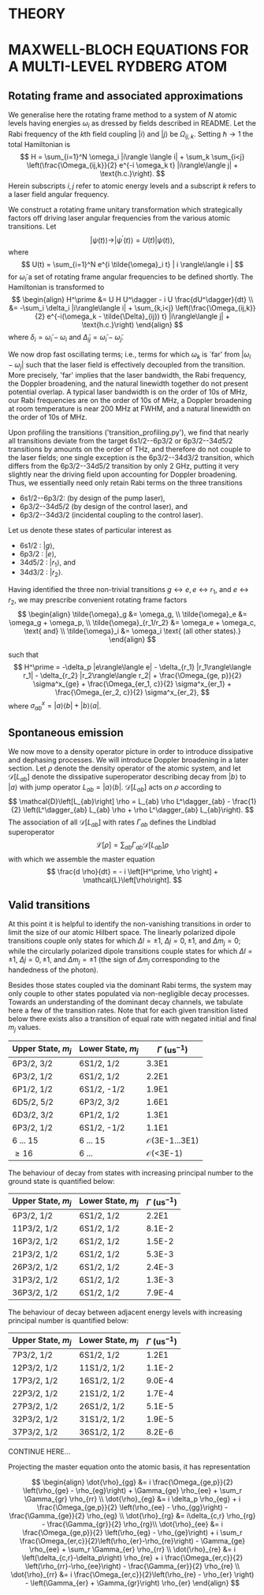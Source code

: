 # THEORY
# MAXWELL-BLOCH EQUATIONS FOR A MULTI-LEVEL RYDBERG ATOM

## Rotating frame and associated approximations

We generalise here the rotating frame method to a system of $N$ atomic levels having energies $\omega_i$ as dressed by fields described in README. Let the Rabi frequency of the $k\text{th}$ field coupling $|i\rangle$ and $|j\rangle$ be $\Omega_{ij,k}$. Setting $\hbar\rightarrow 1$ the total Hamiltonian is
$$
H = \sum_{i=1}^N \omega_i |i\rangle \langle i| + \sum_k \sum_{i<j} \left(\frac{\Omega_{ij,k}}{2} e^{-i \omega_k t} |i\rangle\langle j| + \text{h.c.}\right).
$$
Herein subscripts $i,j$ refer to atomic energy levels and a subscript $k$ refers to a laser field angular frequency.

We construct a rotating frame unitary transformation which strategically factors off driving laser angular frequencies from the various atomic transitions. Let
$$
|\psi(t)\rangle \rightarrow |\psi^\prime(t)\rangle = U(t) |\psi(t)\rangle,
$$
where
$$
U(t) = \sum_{i=1}^N e^{i \tilde{\omega}_i t} | i \rangle\langle i |
$$
for $\tilde{\omega}_i$ a set of rotating frame angular frequencies to be defined shortly. The Hamiltonian is transformed to
$$
\begin{align}
H^\prime &= U H U^\dagger - i U \frac{dU^\dagger}{dt} \\
&= -\sum_i \delta_i |i\rangle\langle i| + \sum_{k,i<j} \left(\frac{\Omega_{ij,k}}{2} e^{-i(\omega_k - \tilde{\Delta}_{ij}) t} |i\rangle\langle j| + \text{h.c.}\right)
\end{align}
$$
where $\delta_i = \tilde{\omega}_i - \omega_i$ and $\tilde{\Delta}_{ij} = \tilde{\omega}_i - \tilde{\omega}_j$.

We now drop fast oscillating terms; i.e., terms for which $\omega_k$ is `far' from $|\omega_i - \omega_j|$ such that the laser field is effectively decoupled from the transition. More precisely, 'far' implies that the laser bandwidth, the Rabi frequency, the Doppler broadening, and the natural linewidth together do not present potential overlap. A typical laser bandwidth is on the order of 10s of MHz, our Rabi frequencies are on the order of 10s of MHz, a Doppler broadening at room temperature is near 200 MHz at FWHM, and a natural linewidth on the order of 10s of MHz.

Upon profiling the transitions ('transition_profiling.py'), we find that nearly all transitions deviate from the target 6s1/2--6p3/2 or 6p3/2--34d5/2 transitions by amounts on the order of THz, and therefore do not couple to the laser fields; one single exception is the 6p3/2--34d3/2 transition, which differs from the 6p3/2--34d5/2 transition by only 2 GHz, putting it very slightly near the driving field upon accounting for Doppler broadening. Thus, we essentially need only retain Rabi terms on the three transitions
+ 6s1/2--6p3/2: (by design of the pump laser),
+ 6p3/2--34d5/2 (by design of the control laser), and
+ 6p3/2--34d3/2 (incidental coupling to the control laser).

Let us denote these states of particular interest as
+ 6s1/2 : $|g\rangle$,
+ 6p3/2 : $|e\rangle$,
+ 34d5/2 : $|r_1\rangle$, and
+ 34d3/2 : $|r_2\rangle$.

Having identified the three non-trivial transitions ${g \leftrightarrow e}, {e \leftrightarrow r_1},$ and ${e\leftrightarrow r_2}$, we may prescribe convenient rotating frame factors 
$$
\begin{align}
\tilde{\omega}_g &= \omega_g, \\
\tilde{\omega}_e &= \omega_g + \omega_p, \\
\tilde{\omega}_{r_1/r_2} &= \omega_e + \omega_c, \text{ and} \\
\tilde{\omega}_i &= \omega_i \text{ (all other states).}
\end{align}
$$

such that
$$
H^\prime = -\delta_p |e\rangle\langle e| - \delta_{r_1} |r_1\rangle\langle r_1| - \delta_{r_2} |r_2\rangle\langle r_2| + \frac{\Omega_{ge, p}}{2} \sigma^x_{ge} + \frac{\Omega_{er_1, c}}{2} \sigma^x_{er_1} + \frac{\Omega_{er_2, c}}{2} \sigma^x_{er_2},
$$
where $\sigma^x_{ab}=|a\rangle\langle b| + |b\rangle\langle a|$.

## Spontaneous emission

We now move to a density operator picture in order to introduce dissipative and dephasing processes. We will introduce Doppler broadening in a later section. Let $\rho$ denote the density operator of the atomic system, and let $\mathcal{D}\left[L_{ab}\right]$ denote the dissipative superoperator describing decay from $|b\rangle$ to $|a\rangle$ with jump operator $L_{ab} = |a\rangle\langle b|$. $\mathcal{D}\left[L_{ab}\right]$ acts on $\rho$ according to
$$
\mathcal{D}\left[L_{ab}\right] \rho = L_{ab} \rho L^\dagger_{ab} - \frac{1}{2} \left(L^\dagger_{ab} L_{ab} \rho + \rho L^\dagger_{ab} L_{ab}\right).
$$
The association of all $\mathcal{D}[L_{ab}]$ with rates $\Gamma_{ab}$ defines the Lindblad superoperator
$$
\mathcal{L} \left[\rho\right] = \sum_{ab} \Gamma_{ab} \mathcal{D}\left[L_{ab}\right] \rho
$$
with which we assemble the master equation
$$
\frac{d \rho}{dt} = - i \left[H^\prime, \rho \right] + \mathcal{L}\left[\rho\right].
$$

## Valid transitions

At this point it is helpful to identify the non-vanishing transitions in order to limit the size of our atomic Hilbert space. The linearly polarized dipole transitions couple only states for which $\Delta l = \pm 1$, $\Delta j = 0, \pm 1$, and $\Delta m_j = 0$; while the circularly polarized dipole transitions couple states for which $\Delta l = \pm 1$, $\Delta j = 0, \pm 1$, and $\Delta m_j = \pm 1$ (the sign of $\Delta m_j$ corresponding to the handedness of the photon).

Besides those states coupled via the dominant Rabi terms, the system may only couple to other states populated via non-negligible decay processes. Towards an understanding of the dominant decay channels, we tabulate here a few of the transition rates. Note that for each given transition listed below there exists also a transition of equal rate with negated initial and final $m_j$ values.

| Upper State, $m_j$ | Lower State, $m_j$ | $\Gamma$ ($\text{us}^{-1}$) |
|-------------|-------------|--------|
| 6P3/2, 3/2  | 6S1/2, 1/2  | 3.3E1  |
| 6P3/2, 1/2  | 6S1/2, 1/2  | 2.2E1  |
| 6P1/2, 1/2  | 6S1/2, -1/2 | 1.9E1  |
| 6D5/2, 5/2  | 6P3/2, 3/2  | 1.6E1  |
| 6D3/2, 3/2  | 6P1/2, 1/2  | 1.3E1  |
| 6P3/2, 1/2  | 6S1/2, -1/2 | 1.1E1  |
| 6 ... 15    | 6 ... 15    | $\mathcal{O}$(3E-1...3E1) |
| $\geq 16$   | 6 ...       | $\mathcal{O}$(<3E-1) |

The behaviour of decay from states with increasing principal number to the ground state is quantified below:

| Upper State, $m_j$ | Lower State, $m_j$ | $\Gamma$ ($\text{us}^{-1}$) |
|-------------|-------------|--------|
| 6P3/2, 1/2  | 6S1/2, 1/2  | 2.2E1  |
| 11P3/2, 1/2 | 6S1/2, 1/2  | 8.1E-2 |
| 16P3/2, 1/2 | 6S1/2, 1/2  | 1.5E-2 |
| 21P3/2, 1/2 | 6S1/2, 1/2  | 5.3E-3 |
| 26P3/2, 1/2 | 6S1/2, 1/2  | 2.4E-3 |
| 31P3/2, 1/2 | 6S1/2, 1/2  | 1.3E-3 |
| 36P3/2, 1/2 | 6S1/2, 1/2  | 7.9E-4 |

The behaviour of decay between adjacent energy levels with increasing principal number is quantified below:

| Upper State, $m_j$ | Lower State, $m_j$ | $\Gamma$ ($\text{us}^{-1}$) |
|-------------|-------------|--------|
| 7P3/2, 1/2  | 6S1/2, 1/2  | 1.2E1  |
| 12P3/2, 1/2 | 11S1/2, 1/2 | 1.1E-2 |
| 17P3/2, 1/2 | 16S1/2, 1/2 | 9.0E-4 |
| 22P3/2, 1/2 | 21S1/2, 1/2 | 1.7E-4 |
| 27P3/2, 1/2 | 26S1/2, 1/2 | 5.1E-5 |
| 32P3/2, 1/2 | 31S1/2, 1/2 | 1.9E-5 |
| 37P3/2, 1/2 | 36S1/2, 1/2 | 8.2E-6 |


CONTINUE HERE...

Projecting the master equation onto the atomic basis, it has representation



$$
\begin{align}
\dot{\rho}_{gg} &= i \frac{\Omega_{ge,p}}{2} \left(\rho_{ge} - \rho_{eg}\right) + \Gamma_{ge} \rho_{ee} + \sum_r \Gamma_{gr} \rho_{rr} \\
\dot{\rho}_{eg} &= i \delta_p \rho_{eg} + i \frac{\Omega_{ge,p}}{2} \left(\rho_{ee} - \rho_{gg}\right) - \frac{\Gamma_{ge}}{2} \rho_{eg} \\
\dot{\rho}_{rg} &= i\delta_{c,r} \rho_{rg} - \frac{\Gamma_{gr}}{2} \rho_{rg}\\
\dot{\rho}_{ee} &= i \frac{\Omega_{ge,p}}{2} \left(\rho_{eg} - \rho_{ge}\right) + i \sum_r \frac{\Omega_{er,c}}{2}\left(\rho_{er}-\rho_{re}\right) - \Gamma_{ge} \rho_{ee} + \sum_r \Gamma_{er} \rho_{rr} \\
\dot{\rho}_{re} &= i \left(\delta_{c,r}-\delta_p\right) \rho_{re} + i \frac{\Omega_{er,c}}{2} \left(\rho_{rr}-\rho_{ee}\right) - \frac{\Gamma_{er}}{2} \rho_{re} \\
\dot{\rho}_{rr} &= i \frac{\Omega_{er,c}}{2}\left(\rho_{re} - \rho_{er} \right) - \left(\Gamma_{er} + \Gamma_{gr}\right) \rho_{er}
\end{align}
$$
